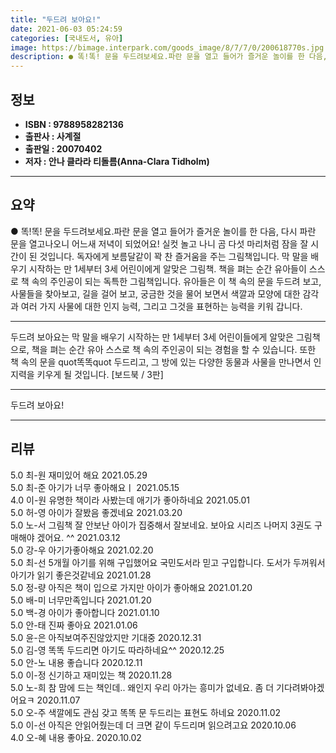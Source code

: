 ```yaml
---
title: "두드려 보아요!"
date: 2021-06-03 05:24:59
categories: [국내도서, 유아]
image: https://bimage.interpark.com/goods_image/8/7/7/0/200618770s.jpg
description: ● 똑!똑! 문을 두드려보세요.파란 문을 열고 들어가 즐거운 놀이를 한 다음, 다시 파란 문을 열고나오니 어느새 저녁이 되었어요! 실컷 놀고 나니 곰 다섯 마리처럼 잠을 잘 시간이 된 것입니다. 독자에게 보름달같이 꽉 찬 즐거움을 주는 그림책입니다. 막 말을 배우기 시작하는 만 1세부
---
```


## **정보**

- **ISBN : 9788958282136**
- **출판사 : 사계절**
- **출판일 : 20070402**
- **저자 : 안나 클라라 티돌름(Anna-Clara Tidholm)**

------



## **요약**

●  똑!똑! 문을 두드려보세요.파란 문을 열고 들어가 즐거운 놀이를 한 다음, 다시 파란 문을 열고나오니 어느새 저녁이 되었어요! 실컷 놀고 나니 곰 다섯 마리처럼 잠을 잘 시간이 된 것입니다. 독자에게 보름달같이 꽉 찬 즐거움을 주는 그림책입니다. 막 말을 배우기 시작하는 만 1세부터 3세 어린이에게 알맞은 그림책. 책을 펴는 순간 유아들이 스스로 책 속의 주인공이 되는 독특한 그림책입니다. 유아들은 이 책 속의 문을 두드려 보고, 사물들을 찾아보고, 길을 걸어 보고, 궁금한 것을 물어 보면서 색깔과 모양에 대한 감각과 여러 가지 사물에 대한 인지 능력, 그리고 그것을 표현하는 능력을 키워 갑니다.

------

두드려 보아요는 막 말을 배우기 시작하는 만 1세부터 3세 어린이들에게 알맞은 그림책으로, 책을 펴는 순간 유아 스스로 책 속의 주인공이 되는 경험을 할 수 있습니다. 또한 책 속의 문을 quot똑똑quot 두드리고, 그 방에 있는 다양한 동물과 사물을 만나면서 인지력을 키우게 될 것입니다. [보드북 / 3판]

------


두드려 보아요! 

------


## **리뷰** 

5.0 최-원 재미있어 해요 2021.05.29 <br/>5.0 최-준 아기가 너무 좋아해요ㅣ 2021.05.15 <br/>4.0 이-원 유명한 책이라 사봤는데 애기가 좋아하네요 2021.05.01 <br/>5.0 허-영 아이가 잘봤음 좋겠네요 2021.03.20 <br/>5.0 노-서 그림책 잘 안보난 아이가 집중해서 잘보네요. 보아요 시리즈 나머지 3권도 구매해야 겠어요. ^^ 2021.03.12 <br/>5.0 강-우 아기가좋아해요 2021.02.20 <br/>5.0 최-선 5개월 아기를 위해 구입했어요 국민도서라 믿고 구입합니다. 도서가 두꺼워서 아기가 읽기 좋은것같네요 2021.01.28 <br/>5.0 정-량 아직은 책이 입으로 가지만 아이가 좋아해요 2021.01.20 <br/>5.0 배-미 너무만족입니다 2021.01.20 <br/>5.0 백-경 아이가 좋아합니다 2021.01.10 <br/>5.0 안-태 진짜 좋아요 2021.01.06 <br/>5.0 윤-은 아직보여주진않았지만 기대중 2020.12.31 <br/>5.0 김-영 똑똑 두드리면 아기도 따라하네요^^ 2020.12.25 <br/>5.0 안-노 내용 좋습니다  2020.12.11 <br/>5.0 이-정 신기하고 재미있는 책 2020.11.28 <br/>5.0 노-희 참 맘에 드는 책인데.. 왜인지 우리 아가는 흥미가 없네요. 좀 더 기다려봐야겠어요ㅋ 2020.11.07 <br/>5.0 오-주 색깔에도 관심 갖고 똑똑 문 두드리는 표현도 하네요 2020.11.02 <br/>5.0 이-선 아직은 안읽어줬는데 더 크면 같이 두드리며 읽으려고요 2020.10.06 <br/>4.0 오-혜 내용 좋아요. 2020.10.02 <br/>